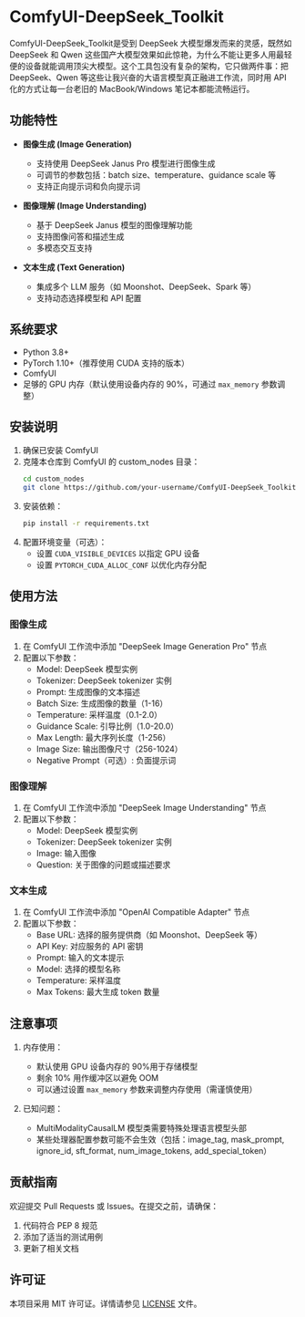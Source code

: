 # ComfyUI-DeepSeek_Toolkit

ComfyUI-DeepSeek_Toolkit是受到 DeepSeek 大模型爆发而来的灵感，既然如 DeepSeek 和 Qwen 这些国产大模型效果如此惊艳，为什么不能让更多人用最轻便的设备就能调用顶尖大模型。这个工具包没有复杂的架构，它只做两件事：把 DeepSeek、Qwen 等这些让我兴奋的大语言模型真正融进工作流，同时用 API 化的方式让每一台老旧的 MacBook/Windows 笔记本都能流畅运行。

## 功能特性

- **图像生成 (Image Generation)**
  - 支持使用 DeepSeek Janus Pro 模型进行图像生成
  - 可调节的参数包括：batch size、temperature、guidance scale 等
  - 支持正向提示词和负向提示词
 

- **图像理解 (Image Understanding)**
  - 基于 DeepSeek Janus 模型的图像理解功能
  - 支持图像问答和描述生成
  - 多模态交互支持

- **文本生成 (Text Generation)**
  - 集成多个 LLM 服务（如 Moonshot、DeepSeek、Spark 等）
  - 支持动态选择模型和 API 配置

## 系统要求

- Python 3.8+
- PyTorch 1.10+（推荐使用 CUDA 支持的版本）
- ComfyUI
- 足够的 GPU 内存（默认使用设备内存的 90%，可通过 `max_memory` 参数调整）

## 安装说明

1. 确保已安装 ComfyUI
2. 克隆本仓库到 ComfyUI 的 custom_nodes 目录：
   ```bash
   cd custom_nodes
   git clone https://github.com/your-username/ComfyUI-DeepSeek_Toolkit.git
   ```
3. 安装依赖：
   ```bash
   pip install -r requirements.txt
   ```
4. 配置环境变量（可选）：
   - 设置 `CUDA_VISIBLE_DEVICES` 以指定 GPU 设备
   - 设置 `PYTORCH_CUDA_ALLOC_CONF` 以优化内存分配

## 使用方法

### 图像生成

1. 在 ComfyUI 工作流中添加 "DeepSeek Image Generation Pro" 节点
2. 配置以下参数：
   - Model: DeepSeek 模型实例
   - Tokenizer: DeepSeek tokenizer 实例
   - Prompt: 生成图像的文本描述
   - Batch Size: 生成图像的数量（1-16）
   - Temperature: 采样温度（0.1-2.0）
   - Guidance Scale: 引导比例（1.0-20.0）
   - Max Length: 最大序列长度（1-256）
   - Image Size: 输出图像尺寸（256-1024）
   - Negative Prompt（可选）: 负面提示词

### 图像理解

1. 在 ComfyUI 工作流中添加 "DeepSeek Image Understanding" 节点
2. 配置以下参数：
   - Model: DeepSeek 模型实例
   - Tokenizer: DeepSeek tokenizer 实例
   - Image: 输入图像
   - Question: 关于图像的问题或描述要求

### 文本生成

1. 在 ComfyUI 工作流中添加 "OpenAI Compatible Adapter" 节点
2. 配置以下参数：
   - Base URL: 选择的服务提供商（如 Moonshot、DeepSeek 等）
   - API Key: 对应服务的 API 密钥
   - Prompt: 输入的文本提示
   - Model: 选择的模型名称
   - Temperature: 采样温度
   - Max Tokens: 最大生成 token 数量

## 注意事项

1. 内存使用：
   - 默认使用 GPU 设备内存的 90%用于存储模型
   - 剩余 10% 用作缓冲区以避免 OOM
   - 可以通过设置 `max_memory` 参数来调整内存使用（需谨慎使用）

2. 已知问题：
   - MultiModalityCausalLM 模型类需要特殊处理语言模型头部
   - 某些处理器配置参数可能不会生效（包括：image_tag, mask_prompt, ignore_id, sft_format, num_image_tokens, add_special_token）

## 贡献指南

欢迎提交 Pull Requests 或 Issues。在提交之前，请确保：

1. 代码符合 PEP 8 规范
2. 添加了适当的测试用例
3. 更新了相关文档

## 许可证

本项目采用 MIT 许可证。详情请参见 [LICENSE](LICENSE) 文件。
